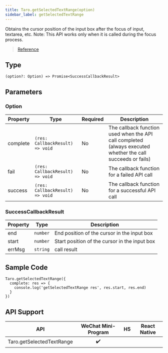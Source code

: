 ```yaml
---
title: Taro.getSelectedTextRange(option)
sidebar_label: getSelectedTextRange
---
```


Obtains the cursor position of the input box after the focus of input, textarea, etc. Note: This API works only when it is called during the focus process.

> [Reference](https://developers.weixin.qq.com/miniprogram/en/dev/api/ui/keyboard/wx.getSelectedTextRange.html)

## Type

```tsx
(option?: Option) => Promise<SuccessCallbackResult>
```

## Parameters

### Option

<table>
  <thead>
    <tr>
      <th>Property</th>
      <th>Type</th>
      <th style={{ textAlign: "center"}}>Required</th>
      <th>Description</th>
    </tr>
  </thead>
  <tbody>
    <tr>
      <td>complete</td>
      <td><code>(res: CallbackResult) =&gt; void</code></td>
      <td style={{ textAlign: "center"}}>No</td>
      <td>The callback function used when the API call completed (always executed whether the call succeeds or fails)</td>
    </tr>
    <tr>
      <td>fail</td>
      <td><code>(res: CallbackResult) =&gt; void</code></td>
      <td style={{ textAlign: "center"}}>No</td>
      <td>The callback function for a failed API call</td>
    </tr>
    <tr>
      <td>success</td>
      <td><code>(res: CallbackResult) =&gt; void</code></td>
      <td style={{ textAlign: "center"}}>No</td>
      <td>The callback function for a successful API call</td>
    </tr>
  </tbody>
</table>

### SuccessCallbackResult

<table>
  <thead>
    <tr>
      <th>Property</th>
      <th>Type</th>
      <th>Description</th>
    </tr>
  </thead>
  <tbody>
    <tr>
      <td>end</td>
      <td><code>number</code></td>
      <td>End position of the cursor in the input box</td>
    </tr>
    <tr>
      <td>start</td>
      <td><code>number</code></td>
      <td>Start position of the cursor in the input box</td>
    </tr>
    <tr>
      <td>errMsg</td>
      <td><code>string</code></td>
      <td>call result</td>
    </tr>
  </tbody>
</table>

## Sample Code

```tsx
Taro.getSelectedTextRange({
  complete: res => {
    console.log('getSelectedTextRange res', res.start, res.end)
  }
})
```

## API Support

| API | WeChat Mini-Program | H5 | React Native |
| :---: | :---: | :---: | :---: |
| Taro.getSelectedTextRange | ✔️ |  |  |

